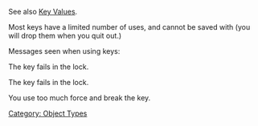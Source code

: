 See also [Key Values](Key_Values.md "wikilink").

Most keys have a limited number of uses, and cannot be saved with (you
will drop them when you quit out.)

Messages seen when using keys:

  
The key fails in the lock.

<!-- -->

  
The key fails in the lock.

You use too much force and break the key.

[Category: Object Types](Category:_Object_Types "wikilink")
